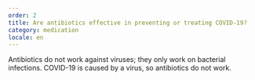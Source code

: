 ```yaml
---
order: 2
title: Are antibiotics effective in preventing or treating COVID-19?
category: medication
locale: en
---
```


Antibiotics do not work against viruses; they only work on bacterial infections. COVID-19 is caused by a virus, so antibiotics do not work.
